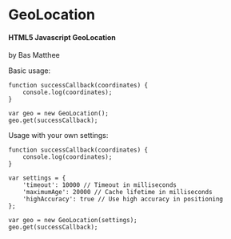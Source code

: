 # GeoLocation
#### HTML5 Javascript GeoLocation
by Bas Matthee

Basic usage:
```
function successCallback(coordinates) {
    console.log(coordinates);
}

var geo = new GeoLocation();
geo.get(successCallback);
```

Usage with your own settings:
```
function successCallback(coordinates) {
    console.log(coordinates);
}

var settings = {
    'timeout': 10000 // Timeout in milliseconds
    'maximumAge': 20000 // Cache lifetime in milliseconds
    'highAccuracy': true // Use high accuracy in positioning
};

var geo = new GeoLocation(settings);
geo.get(successCallback);
```
